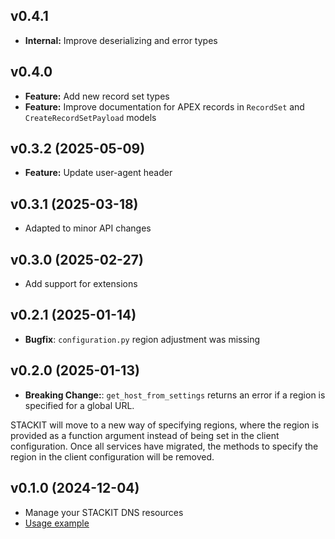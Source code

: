 ## v0.4.1
- **Internal:** Improve deserializing and error types

## v0.4.0
- **Feature:** Add new record set types
- **Feature:** Improve documentation for APEX records in `RecordSet` and `CreateRecordSetPayload` models

## v0.3.2 (2025-05-09)
- **Feature:** Update user-agent header

## v0.3.1 (2025-03-18)
- Adapted to minor API changes

## v0.3.0 (2025-02-27)

- Add support for extensions

## v0.2.1 (2025-01-14)

- **Bugfix**: `configuration.py` region adjustment was missing

## v0.2.0 (2025-01-13)

- **Breaking Change:**: `get_host_from_settings` returns an error if a region is specified for a global URL.

STACKIT will move to a new way of specifying regions, where the region is provided as a function argument instead of being set in the client configuration. Once all services have migrated, the methods to specify the region in the client configuration will be removed.

## v0.1.0 (2024-12-04)

- Manage your STACKIT DNS resources
- [Usage example](https://github.com/stackitcloud/stackit-sdk-python/tree/main/examples/dns)
